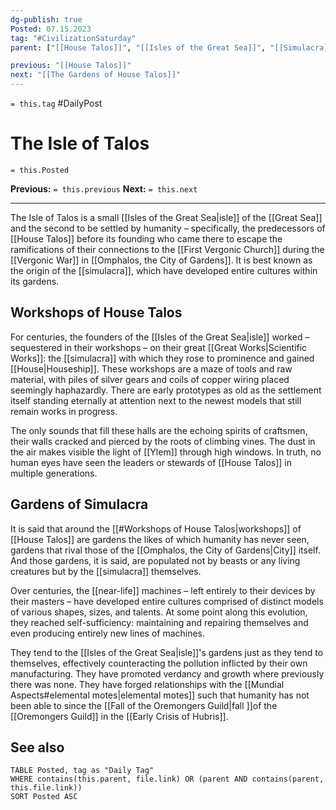 ```yaml
---
dg-publish: true
Posted: 07.15.2023
tag: "#CivilizationSaturday"
parent: ["[[House Talos]]", "[[Isles of the Great Sea]]", "[[Simulacra]]"]

previous: "[[House Talos]]"
next: "[[The Gardens of House Talos]]"
---
```

`= this.tag` #DailyPost 
# The Isle of Talos
`= this.Posted`

**Previous:** `= this.previous`
**Next:** `= this.next`

---

The Isle of Talos is a small [[Isles of the Great Sea|isle]] of the [[Great Sea]] and the second to be settled by humanity – specifically, the predecessors of [[House Talos]] before its founding who came there to escape the ramifications of their connections to the [[First Vergonic Church]] during the [[Vergonic War]] in [[Omphalos, the City of Gardens]]. It is best known as the origin of the [[simulacra]], which have developed entire cultures within its gardens.

## Workshops of House Talos

For centuries, the founders of the [[Isles of the Great Sea|isle]] worked – sequestered in their workshops – on their great [[Great Works|Scientific Works]]: the [[simulacra]] with which they rose to prominence and gained [[House|Houseship]]. These workshops are a maze of tools and raw material, with piles of silver gears and coils of copper wiring placed seemingly haphazardly. There are early prototypes as old as the settlement itself standing eternally at attention next to the newest models that still remain works in progress.

The only sounds that fill these halls are the echoing spirits of craftsmen, their walls cracked and pierced by the roots of climbing vines. The dust in the air makes visible the light of [[Ylem]] through high windows. In truth, no human eyes have seen the leaders or stewards of [[House Talos]] in multiple generations.

## Gardens of Simulacra

It is said that around the [[#Workshops of House Talos|workshops]] of [[House Talos]] are gardens the likes of which humanity has never seen, gardens that rival those of the [[Omphalos, the City of Gardens|City]] itself. And those gardens, it is said, are populated not by beasts or any living creatures but by the [[simulacra]] themselves.

Over centuries, the [[near-life]] machines – left entirely to their devices by their masters – have developed entire cultures comprised of distinct models of various shapes, sizes, and talents. At some point along this evolution, they reached self-sufficiency: maintaining and repairing themselves and even producing entirely new lines of machines.

They tend to the [[Isles of the Great Sea|isle]]'s gardens just as they tend to themselves, effectively counteracting the pollution inflicted by their own manufacturing. They have promoted verdancy and growth where previously there was none. They have forged relationships with the [[Mundial Aspects#elemental motes|elemental motes]] such that humanity has not been able to since the [[Fall of the Oremongers Guild|fall ]]of the [[Oremongers Guild]] in the [[Early Crisis of Hubris]].

## See also

```dataview
TABLE Posted, tag as "Daily Tag"
WHERE contains(this.parent, file.link) OR (parent AND contains(parent, this.file.link))
SORT Posted ASC
```
